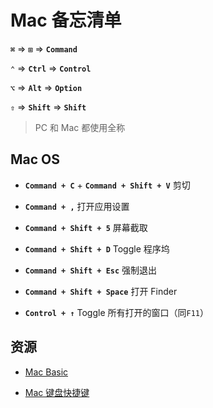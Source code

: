 # Mac 备忘清单

**`⌘`** => **`⊞`** => **`Command`** 

**`⌃`** => **`Ctrl`** => **`Control`**

**`⌥`** => **`Alt`** => **`Option`**

**`⇧`** => **`Shift`** => **`Shift`**

> PC 和 Mac 都使用全称

## Mac OS

- **`Command + C`** + **`Command + Shift + V`** 剪切

- **`Command + ,`** 打开应用设置

- **`Command + Shift + 5`** 屏幕截取

- **`Command + Shift + D`** Toggle 程序坞

- **`Command + Shift + Esc`** 强制退出

- **`Command + Shift + Space`** 打开 Finder

- **`Control + ↑`** Toggle 所有打开的窗口（同`F11`）

## 资源

- [Mac Basic](https://help.apple.com/macOS/mojave/mac-basics/#intro)

- [Mac 键盘快捷键](https://support.apple.com/zh-cn/HT201236)

